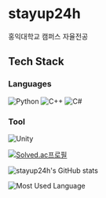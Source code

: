 # stayup24h

홍익대학교 캠퍼스 자율전공

## Tech Stack
### Languages
![Python](https://img.shields.io/badge/Python-3776AB?&logo=Python&logoColor=white)
![C++](https://img.shields.io/badge/c++-%2300599C.svg?style=flat&logo=c%2B%2B&logoColor=white)
![C#](https://img.shields.io/badge/c%23-%23239120.svg?style=flat&logo=csharp&logoColor=white)

### Tool
![Unity](https://img.shields.io/badge/Unity-000000?style=flat&logo=unity&logoColor=white)



[![Solved.ac프로필](http://mazassumnida.wtf/api/generate_badge?boj=stayup24h)](https://solved.ac/stayup24h)

![stayup24h's GitHub stats](https://github-readme-stats.vercel.app/api?username=stayup24h&show_icons=true&theme=radical)

![Most Used Language](https://github-readme-stats.vercel.app/api/top-langs/?username=stayup24h&layout=compact&theme=nord&hide_border=true")

